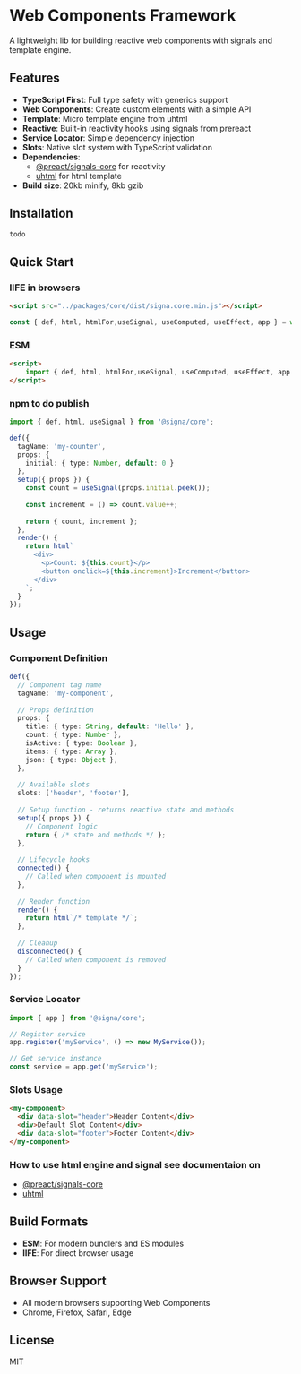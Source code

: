 # Web Components Framework

A lightweight lib for building reactive web components with signals and template engine.

## Features

- **TypeScript First**: Full type safety with generics support
- **Web Components**: Create custom elements with a simple API
- **Template**: Micro template engine from uhtml
- **Reactive**: Built-in reactivity hooks using signals from prereact
- **Service Locator**: Simple dependency injection
- **Slots**: Native slot system with TypeScript validation
- **Dependencies**:
    - [ @preact/signals-core](https://www.npmjs.com/package/@preact/signals-core) for reactivity
    - [ uhtml](https://github.com/WebReflection/uhtml) for html template
- **Build size**: 20kb minify, 8kb gzib
## Installation

```bash
todo
```
## Quick Start

### IIFE in browsers
```html
<script src="../packages/core/dist/signa.core.min.js"></script>
```
```javascript
const { def, html, htmlFor,useSignal, useComputed, useEffect, app } = window.signa;
```
### ESM 
```html
<script>
    import { def, html, htmlFor,useSignal, useComputed, useEffect, app } from '../packages/core/dist/signa.core.esm.min.js'
</script>
```
### npm to do publish
```typescript
import { def, html, useSignal } from '@signa/core';

def({
  tagName: 'my-counter',
  props: {
    initial: { type: Number, default: 0 }
  },
  setup({ props }) {
    const count = useSignal(props.initial.peek());
    
    const increment = () => count.value++;
    
    return { count, increment };
  },
  render() {
    return html`
      <div>
        <p>Count: ${this.count}</p>
        <button onclick=${this.increment}>Increment</button>
      </div>
    `;
  }
});
```

## Usage

### Component Definition

```typescript
def({
  // Component tag name
  tagName: 'my-component',
  
  // Props definition
  props: {
    title: { type: String, default: 'Hello' },
    count: { type: Number },
    isActive: { type: Boolean },
    items: { type: Array },
    json: { type: Object },
  },
  
  // Available slots
  slots: ['header', 'footer'],
  
  // Setup function - returns reactive state and methods
  setup({ props }) {
    // Component logic
    return { /* state and methods */ };
  },
  
  // Lifecycle hooks
  connected() {
    // Called when component is mounted
  },
  
  // Render function
  render() {
    return html`/* template */`;
  },
  
  // Cleanup
  disconnected() {
    // Called when component is removed
  }
});
```

### Service Locator

```typescript
import { app } from '@signa/core';

// Register service
app.register('myService', () => new MyService());

// Get service instance
const service = app.get('myService');
```

### Slots Usage

```html
<my-component>
  <div data-slot="header">Header Content</div>
  <div>Default Slot Content</div>
  <div data-slot="footer">Footer Content</div>
</my-component>
```

### How to use html engine and signal see documentaion on
- [ @preact/signals-core](https://www.npmjs.com/package/@preact/signals-core)
- [ uhtml](https://github.com/WebReflection/uhtml)


## Build Formats

- **ESM**: For modern bundlers and ES modules
- **IIFE**: For direct browser usage

## Browser Support

- All modern browsers supporting Web Components
- Chrome, Firefox, Safari, Edge

## License

MIT
